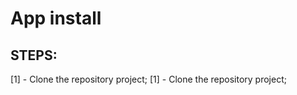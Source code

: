 

# App install

## STEPS:

[1] - Clone the repository project;
[1] - Clone the repository project;
